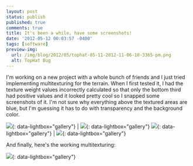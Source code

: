 ```yaml
---
layout: post
status: publish
published: true
comments: true
title: It's been a while, have some screenshots!
date: '2012-05-12 00:03:57 -0400'
tags: [software]
preview-img:
  url: /img/blog/2012/05/tophat-05-11-2012-11-06-10-3365-pm.png
  alt: TopHat Bug
---
```

I'm working on a new project with a whole bunch of friends and I just tried
implementing multitexturing for the terrain. When I first tested it, I had the
texture weight values incorrectly calculated so that only the bottom third had
positive values and it looked pretty cool so I snapped some screenshots of it.
I'm not sure why everything above the textured areas are blue, but I'm
guessing it has to do with transparency and the background color.


[![][1]][1]{: data-lightbox="gallery"} | [![][2]][2]{: data-lightbox="gallery"}
[![][3]][3]{: data-lightbox="gallery"} | [![][4]][4]{: data-lightbox="gallery"}

And finally, here's the working multitexturing:

[![][5]][5]{: data-lightbox="gallery"}

[1]: /img/blog/2012/05/tophat-05-11-2012-11-06-10-3365-pm.png
[2]: /img/blog/2012/05/tophat-05-11-2012-11-06-20-6521-pm.png
[3]: /img/blog/2012/05/tophat-05-11-2012-11-06-47-2206-pm1.png
[4]: /img/blog/2012/05/tophat-05-11-2012-11-07-20-0895-pm.png
[5]: /img/blog/2012/05/tophat-05-11-2012-11-21-37-8475-pm.png
